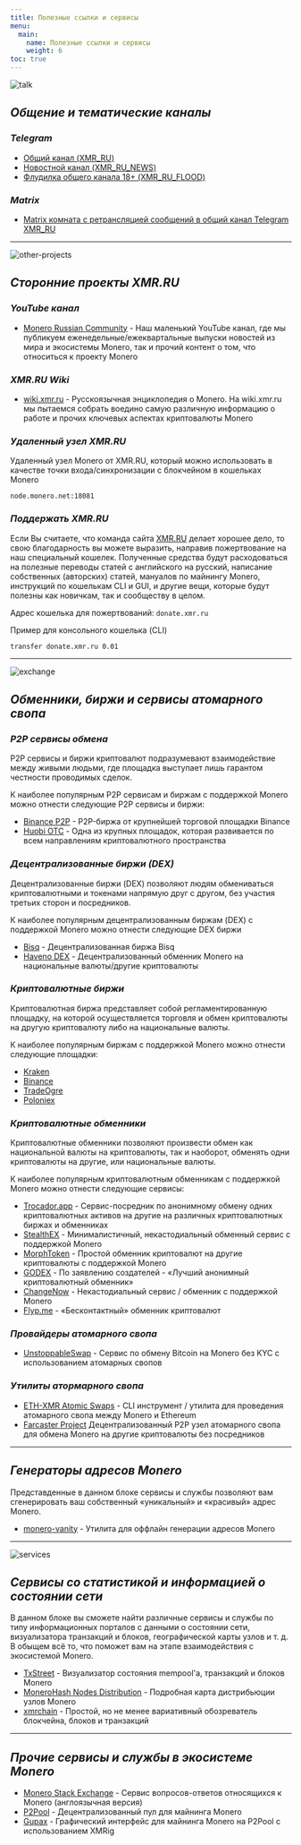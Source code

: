 ```yaml
---
title: Полезные ссылки и сервисы
menu:
  main:
    name: Полезные ссылки и сервисы
    weight: 6
toc: true
---
```


![talk](/img/services/talk.png)

## _Общение и тематические каналы_

### _Telegram_
- [Общий канал (XMR_RU)](https://t.me/xmr_ru)
- [Новостной канал (XMR_RU_NEWS)](https://t.me/xmr_ru_news)
- [Флудилка общего канала 18+ (XMR_RU_FLOOD)](https://t.me/XMR_RU_FLOOD)

### _Matrix_
- [Matrix комната c ретрансляцией сообщений в общий канал Telegram XMR_RU](https://riot.im/app/#/room/#xmr.ru:matrix.org)

---

![other-projects](/img/services/other-projects.png)

## _Сторонние проекты XMR.RU_

### _YouTube канал_
- [Monero Russian Community](https://www.youtube.com/@MoneroRussianCommunity) - Наш маленький YouTube канал, где мы публикуем еженедельные/ежеквартальные выпуски новостей из мира и экосистемы Monerо, так и прочий контент о том, что относиться к проекту Monero

### _XMR.RU Wiki_
- [wiki.xmr.ru](https://wiki.xmr.ru/) - Русскоязычная энциклопедия о Monero. На wiki.xmr.ru мы пытаемся собрать воедино самую различную информацию о работе и прочих ключевых аспектах криптовалюты Monero

### _Удаленный узел XMR.RU_
Удаленный узел Monero от XMR.RU, который можно использовать в качестве точки входа/синхронизации с блокчейном в кошельках Monero
```
node.monero.net:18081
```

### _Поддержать XMR.RU_

Если Вы считаете, что команда сайта [XMR.RU](https://xmr.ru) делает хорошее дело, то свою благодарность вы можете выразить, направив пожертвование на наш специальный кошелек. Полученные средства будут расходоваться на полезные переводы статей с английского на русский, написание собственных (авторских) статей, мануалов по майнингу Monero, инструкций по кошелькам CLI и GUI, и другие вещи, которые будут полезны как новичкам, так и сообществу в целом.

Адрес кошелька для пожертвований: `donate.xmr.ru`

Пример для консольного кошелька (CLI)
```
transfer donate.xmr.ru 0.01
```

---

![exchange](/img/services/exchange.png)

## _Обменники, биржи и сервисы атомарного свопа_

### _P2P сервисы обмена_

P2P сервисы и биржи криптовалют подразумевают взаимодействие между живыми людьми, где площадка выступает лишь гарантом честности проводимых сделок.

К наиболее популярным P2P сервисам и биржам с поддержкой Monero можно отнести следующие P2P сервисы и биржи:
- [Binance P2P](https://p2p.binance.com) - P2P-биржа от крупнейшей торговой площадки Binance
- [Huobi OTC](https://www.htx.com/) - Одна из крупных площадок, которая развивается по всем направлениям криптовалютного пространства

### _Децентрализованные биржи (DEX)_

Децентрализованные биржи (DEX) позволяют людям обмениваться криптовалютными и токенами напрямую друг с другом, без участия третьих сторон и посредников.

К наиболее популярным децентрализованным биржам (DEX) с поддержкой Monero можно отнести следующие DEX биржи
- [Bisq](https://bisq.network/) - Децентрализованная биржа Bisq
- [Haveno DEX](https://haveno.exchange/) - Децентрализованный обменник Monero на национальные валюты/другие криптовалюты

### _Криптовалютные биржи_

Криптовалютная биржа представляет собой регламентированную площадку, на которой осуществляется торговля и обмен криптовалюты на другую криптовалюту либо на национальные валюты.

К наиболее популярным биржам с поддержкой Monero можно отнести следующие площадки:
- [Kraken](https://www.kraken.com/)
- [Binance](https://www.binance.com/)
- [TradeOgre](https://tradeogre.com/)
- [Poloniex](https://poloniex.com/)

### _Криптовалютные обменники_

Криптовалютные обменники позволяют произвести обмен как национальной валюты на криптовалюты, так и наоборот, обменять одни криптовалюты на другие, или национальные валюты.

К наиболее популярным криптовалютным обменникам с поддержкой Monero можно отнести следующие сервисы:
- [Trocador.app](Trocador.app) - Сервис-посредник по анонимному обмену одних криптовалютных активов на другие на различных криптовалютных биржах и обменниках
- [StealthEX](https://stealthex.io/) - Минималистичный, некастодиальный обменный сервис с поддержкой Monero
- [MorphToken](https://www.morphtoken.com/) - Простой обменник криптовалют на другие криптовалюты с поддержкой Monero
- [GODEX](https://godex.io/) - По заявлению создателей - «Лучший анонимный криптовалютный обменник»
- [ChangeNow](https://changenow.io/) - Некастодиальный сервис / обменник с поддержкой Monero
- [Flyp.me](https://flyp.me/) - «Бесконтактный» обменник криптовалют

### _Провайдеры атомарного свопа_

- [UnstoppableSwap](https://unstoppableswap.net/) - Сервис по обмену Bitcoin на Monero без KYC с использованием атомарных свопов

### _Утилиты атормарного свопа_

- [ETH-XMR Atomic Swaps](https://github.com/AthanorLabs/atomic-swap) - CLI инструмент / утилита для проведения атомарного свопа между Monero и Ethereum
- [Farcaster Project](https://github.com/farcaster-project) Децентрализованный P2P узел атомарного свопа для обмена Monero на другие криптовалюты без посредников

---

## _Генераторы адресов Monero_

Представденные в данном блоке сервисы и службы позволяют вам сгенерировать ваш собственный «уникальный» и «красивый» адрес Monero.

- [monero-vanity](https://github.com/hinto-janai/monero-vanity) - Утилита для оффлайн генерации адресов Monero

---

![services](/img/services/services.png)

## _Сервисы со статистикой и информацией о состоянии сети_

В данном блоке вы сможете найти различные сервисы и службы по типу информационных порталов с данными о состоянии сети, визуализатора транзакций и блоков, географической карты узлов и т. д. В обыщем всё то, что поможет вам на этапе взаимодействия с экосистемой Monero.

- [TxStreet](https://txstreet.com/v/xmr) - Визуализатор состояния mempool'a, транзакций и блоков Monero
- [MoneroHash Nodes Distribution](https://monerohash.com/nodes-distribution.html) - Подробная карта дистрибьюции узлов Monero
- [xmrchain](https://xmrchain.net/) - Простой, но не менее вариативный обозреватель блокчейна, блоков и транзакций

---

## _Прочие сервисы и службы в экосистеме Monero_
- [Monero Stack Exchange](https://monero.stackexchange.com/) - Сервис вопросов-ответов относящихся к Monero (англоязычная версия)
- [P2Pool](https://p2pool.io/) - Децентрализованный пул для майнинга Monero
- [Gupax](https://gupax.io/) - Графический интерфейс для майнинга Monero на P2Pool с использованием XMRig
